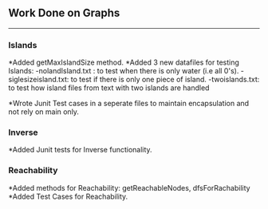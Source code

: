 ## Work Done on Graphs
---
### Islands
*Added getMaxIslandSize method.
*Added 3 new datafiles for testing Islands:
    -nolandIsland.txt : to test when there is only water (i.e all 0's).
    -siglesizeisland.txt: to test if there is only one piece of island.
    -twoislands.txt: to test how island files from text with two islands are handled

*Wrote Junit Test cases in a seperate files to maintain encapsulation and not rely on main only.

### Inverse
*Added Junit tests for Inverse functionality.

### Reachability
*Added methods for Reachability: getReachableNodes, dfsForRachability
*Added Test Cases for Reachability.
